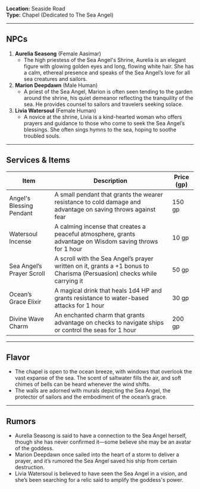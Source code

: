 **Location:** Seaside Road  
**Type:** Chapel (Dedicated to The Sea Angel)

---

## NPCs

1. **Aurelia Seasong** (Female Aasimar)
    - The high priestess of the Sea Angel's Shrine, Aurelia is an elegant figure with glowing golden eyes and long, flowing white hair. She has a calm, ethereal presence and speaks of the Sea Angel’s love for all sea creatures and sailors.
2. **Marion Deepdawn** (Male Human)
    - A priest of the Sea Angel, Marion is often seen tending to the garden around the shrine, his quiet demeanor reflecting the tranquility of the sea. He provides counsel to sailors and travelers seeking solace.
3. **Livia Watersoul** (Female Human)
    - A novice at the shrine, Livia is a kind-hearted woman who offers prayers and guidance to those who come to seek the Sea Angel’s blessings. She often sings hymns to the sea, hoping to soothe troubled souls.

---

## Services & Items

|Item|Description|Price (gp)|
|---|---|---|
|Angel's Blessing Pendant|A small pendant that grants the wearer resistance to cold damage and advantage on saving throws against fear|150 gp|
|Watersoul Incense|A calming incense that creates a peaceful atmosphere, grants advantage on Wisdom saving throws for 1 hour|10 gp|
|Sea Angel’s Prayer Scroll|A scroll with the Sea Angel’s prayer written on it, grants a +1 bonus to Charisma (Persuasion) checks while carrying it|50 gp|
|Ocean’s Grace Elixir|A magical drink that heals 1d4 HP and grants resistance to water-based attacks for 1 hour|30 gp|
|Divine Wave Charm|An enchanted charm that grants advantage on checks to navigate ships or control the seas for 1 hour|200 gp|

---

## Flavor

- The chapel is open to the ocean breeze, with windows that overlook the vast expanse of the sea. The scent of saltwater fills the air, and soft chimes of bells can be heard whenever the wind shifts.
- The walls are adorned with murals depicting the Sea Angel, the protector of sailors and the embodiment of the ocean’s grace.

---

## Rumors

- Aurelia Seasong is said to have a connection to the Sea Angel herself, though she has never confirmed it—some believe she may be an avatar of the goddess.
- Marion Deepdawn once sailed into the heart of a storm to deliver a prayer, and it’s rumored the Sea Angel saved his ship from certain destruction.
- Livia Watersoul is believed to have seen the Sea Angel in a vision, and she’s been searching for a relic said to amplify the goddess's power.